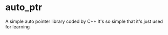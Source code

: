 # auto_ptr
A simple auto pointer library coded by C++
It's so simple that it's just used for learning
